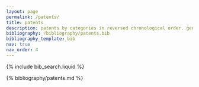 ```yaml
---
layout: page
permalink: /patents/
title: patents
description: patents by categories in reversed chronological order. generated by jekyll-scholar.
bibliography: /bibliography/patents.bib
bibliography_template: bib
nav: true
nav_order: 4
---
```


<!-- _pages/patents.md -->

<!-- Bibsearch Feature -->

{% include bib_search.liquid %}

<div class="patents">

{% bibliography/patents.md %}

</div>
